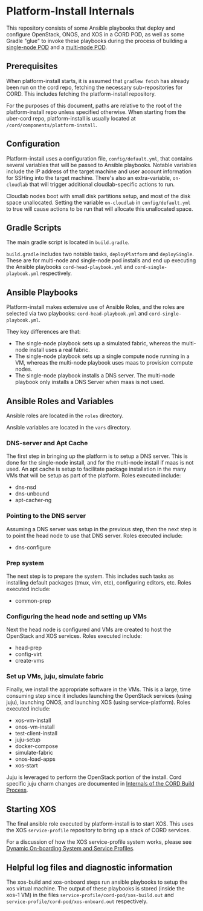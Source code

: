 # Platform-Install Internals

This repository consists of some Ansible playbooks that deploy and configure OpenStack,
ONOS, and XOS in a CORD POD, as well as some Gradle "glue" to invoke these playbooks
during the process of building a [single-node POD](https://wiki.opencord.org/display/CORD/Build+CORD-in-a-Box)
and a [multi-node POD](https://wiki.opencord.org/display/CORD/Build+a+CORD+POD).

## Prerequisites

When platform-install starts, it is assumed that `gradlew fetch` has already been run on the cord repo, fetching the necessary sub-repositories for CORD. This includes fetching the platform-install repository.

For the purposes of this document, paths are relative to the root of the platform-install repo unless specified otherwise. When starting from the uber-cord repo, platform-install is usually located at `/cord/components/platform-install`.

## Configuration

Platform-install uses a configuration file, `config/default.yml`, that contains several variables that will be passed to Ansible playbooks. Notable variables include the IP address of the target machine and user account information for SSHing into the target machine. There's also an extra-variable, `on-cloudlab` that will trigger additional cloudlab-specific actions to run.

Cloudlab nodes boot with small disk partitions setup, and most of the disk space unallocated. Setting the variable `on-cloudlab` in `config/default.yml` to true will cause actions to be run that will allocate this unallocated space.

## Gradle Scripts

The main gradle script is located in `build.gradle`.

`build.gradle` includes two notable tasks, `deployPlatform` and `deploySingle`. These are for multi-node and single-node pod installs and end up executing the Ansible playbooks `cord-head-playbook.yml` and `cord-single-playbook.yml` respectively.

## Ansible Playbooks

Platform-install makes extensive use of Ansible Roles, and the roles are selected via two playbooks: `cord-head-playbook.yml` and `cord-single-playbook.yml`.

They key differences are that:
* The single-node playbook sets up a simulated fabric, whereas the multi-node install uses a real fabric.
* The single-node playbook sets up a single compute node running in a VM, whereas the multi-node playbook uses maas to provision compute nodes.
* The single-node playbook installs a DNS server. The multi-node playbook only installs a DNS Server when maas is not used.

## Ansible Roles and Variables

Ansible roles are located in the `roles` directory.

Ansible variables are located in the `vars` directory.

### DNS-server and Apt Cache

The first step in bringing up the platform is to setup a DNS server. This is done for the single-node install, and for the multi-node install if maas is not used. An apt cache is setup to facilitate package installation in the many VMs that will be setup as part of the platform. Roles executed include:

* dns-nsd
* dns-unbound
* apt-cacher-ng

### Pointing to the DNS server

Assuming a DNS server was setup in the previous step, then the next step is to point the head node to use that DNS server. Roles executed include:

* dns-configure

### Prep system

The next step is to prepare the system. This includes such tasks as installing default packages (tmux, vim, etc), configuring editors, etc. Roles executed include:

* common-prep

### Configuring the head node and setting up VMs

Next the head node is configured and VMs are created to host the OpenStack and XOS services. Roles executed include:

* head-prep
* config-virt
* create-vms

### Set up VMs, juju, simulate fabric

Finally, we install the appropriate software in the VMs. This is a large, time consuming step since it includes launching the OpenStack services (using juju), launching ONOS, and launching XOS (using service-platform). Roles executed include:

* xos-vm-install
* onos-vm-install
* test-client-install
* juju-setup
* docker-compose
* simulate-fabric
* onos-load-apps
* xos-start

Juju is leveraged to perform the OpenStack portion of the install. Cord specific juju charm changes are documented in [Internals of the CORD Build Process](https://wiki.opencord.org/display/CORD/Internals+of+the+CORD+Build+Process).

## Starting XOS

The final ansible role executed by platform-install is to start XOS. This uses the XOS `service-profile` repository to bring up a stack of CORD services.

For a discussion of how the XOS service-profile system works, please see [Dynamic On-boarding System and Service Profiles](https://wiki.opencord.org/display/CORD/Dynamic+On-boarding+System+and+Service+Profiles).

## Helpful log files and diagnostic information

The xos-build and xos-onboard steps run ansible playbooks to setup the xos virtual machine. The output of these playbooks is stored (inside the xos-1 VM) in the files `service-profile/cord-pod/xos-build.out` and `service-profile/cord-pod/xos-onboard.out` respectively.
